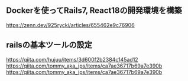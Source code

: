 ## Dockerを使ってRails7, React18の開発環境を構築
https://zenn.dev/925rycki/articles/655462e9c76906

## railsの基本ツールの設定
https://qiita.com/hujuu/items/3d600f2b2384c145ad12
https://qiita.com/tommy_aka_jps/items/ca7ae36717b69a7e390b
https://qiita.com/tommy_aka_jps/items/ca7ae36717b69a7e390b